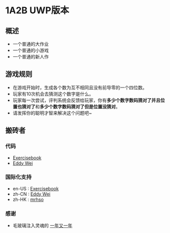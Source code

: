 # 1A2B UWP版本

## 概述
- 一个普通的大作业
- 一个普通的小游戏
- 一个普通的新人作


## 游戏规则
- 在游戏开始时，生成各个数为互不相同且没有前导零的一个四位数。
- 玩家有10次机会去猜测这个数字是什么。
- 玩家每一次尝试，评判系统会反馈给玩家，你有**多少个数字数码猜对了并且位置也猜对了**和**多少个数字数码猜对了但是位置没猜对**。
- 请发挥你的聪明才智来解决这个问题吧~


## 搬砖者
### 代码
- [Exercisebook](https://github.com/ExerciseBook)
- [Eddy Wei](https://github.com/anlowee)
### 国际化支持
- en-US : [Exercisebook](https://github.com/ExerciseBook)
- zh-CN : [Eddy Wei](https://github.com/anlowee)
- zh-HK : [mrhso](https://github.com/mrhso)
### 感谢
- 毛玻璃注入灵魂的 [一年又一年](https://github.com/ynyyn)